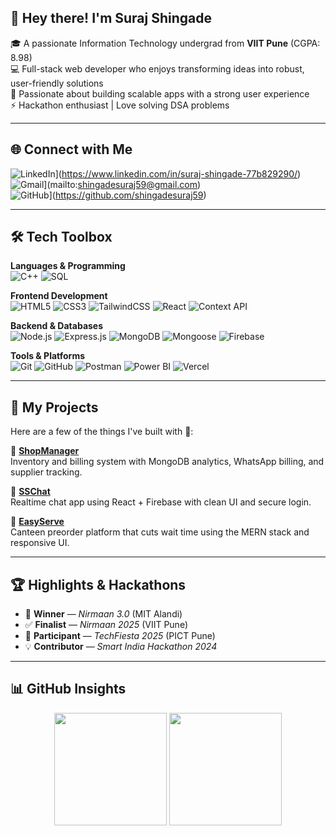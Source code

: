 ## 👋 Hey there! I'm Suraj Shingade

🎓 A passionate Information Technology undergrad from **VIIT Pune** (CGPA: 8.98)  
💻 Full-stack web developer who enjoys transforming ideas into robust, user-friendly solutions  
🚀 Passionate about building scalable apps with a strong user experience  
⚡ Hackathon enthusiast | Love solving DSA problems  

---

## 🌐 Connect with Me

![LinkedIn](https://img.shields.io/badge/LinkedIn-blue?style=for-the-badge&logo=linkedin&logoColor=white)](https://www.linkedin.com/in/suraj-shingade-77b829290/)  
![Gmail](https://img.shields.io/badge/Gmail-red?style=for-the-badge&logo=gmail&logoColor=white)](mailto:shingadesuraj59@gmail.com)  
![GitHub](https://img.shields.io/badge/GitHub-black?style=for-the-badge&logo=github&logoColor=white)](https://github.com/shingadesuraj59)

---

## 🛠️ Tech Toolbox

**Languages & Programming**  
![C++](https://img.shields.io/badge/C++-00599C?style=for-the-badge&logo=cplusplus&logoColor=white)
![SQL](https://img.shields.io/badge/SQL-4479A1?style=for-the-badge&logo=mysql&logoColor=white)

**Frontend Development**  
![HTML5](https://img.shields.io/badge/HTML5-E34F26?style=for-the-badge&logo=html5&logoColor=white)
![CSS3](https://img.shields.io/badge/CSS3-1572B6?style=for-the-badge&logo=css3&logoColor=white)
![TailwindCSS](https://img.shields.io/badge/TailwindCSS-38B2AC?style=for-the-badge&logo=tailwind-css&logoColor=white)
![React](https://img.shields.io/badge/React-20232A?style=for-the-badge&logo=react&logoColor=61DAFB)
![Context API](https://img.shields.io/badge/Context_API-764ABC?style=for-the-badge&logo=react&logoColor=white)

**Backend & Databases**  
![Node.js](https://img.shields.io/badge/Node.js-339933?style=for-the-badge&logo=node.js&logoColor=white)
![Express.js](https://img.shields.io/badge/Express.js-404D59?style=for-the-badge&logo=express&logoColor=white)
![MongoDB](https://img.shields.io/badge/MongoDB-47A248?style=for-the-badge&logo=mongodb&logoColor=white)
![Mongoose](https://img.shields.io/badge/Mongoose-880000?style=for-the-badge&logo=mongoose&logoColor=white)
![Firebase](https://img.shields.io/badge/Firebase-FFCA28?style=for-the-badge&logo=firebase&logoColor=black)

**Tools & Platforms**  
![Git](https://img.shields.io/badge/Git-F05032?style=for-the-badge&logo=git&logoColor=white)
![GitHub](https://img.shields.io/badge/GitHub-181717?style=for-the-badge&logo=github&logoColor=white)
![Postman](https://img.shields.io/badge/Postman-FF6C37?style=for-the-badge&logo=postman&logoColor=white)
![Power BI](https://img.shields.io/badge/PowerBI-F2C811?style=for-the-badge&logo=powerbi&logoColor=black)
![Vercel](https://img.shields.io/badge/Vercel-000000?style=for-the-badge&logo=vercel&logoColor=white)

---

## 💼 My Projects

Here are a few of the things I've built with 💖:

🛒 **[ShopManager](https://github.com/shingadesuraj59/ShopManager-Smart-Inventory-Management-App)**  
Inventory and billing system with MongoDB analytics, WhatsApp billing, and supplier tracking.

💬 **[SSChat](https://github.com/shingadesuraj59/SSChat-Realtime-Chat-App)**  
Realtime chat app using React + Firebase with clean UI and secure login.

🍴 **[EasyServe](https://github.com/shingadesuraj59/EasyServe-Canteen-Preorder-App)**  
Canteen preorder platform that cuts wait time using the MERN stack and responsive UI.

---

## 🏆 Highlights & Hackathons

- 🥇 **Winner** — *Nirmaan 3.0* (MIT Alandi)  
- ✅ **Finalist** — *Nirmaan 2025* (VIIT Pune)  
- 🧠 **Participant** — *TechFiesta 2025* (PICT Pune)  
- 💡 **Contributor** — *Smart India Hackathon 2024*

---

## 📊 GitHub Insights

<p align="center">
  <img src="https://github-readme-stats.vercel.app/api?username=shingadesuraj59&show_icons=true&theme=radical" height="180" />
  <img src="https://github-readme-stats.vercel.app/api/top-langs/?username=shingadesuraj59&layout=compact&theme=radical" height="180"/>
</p>
